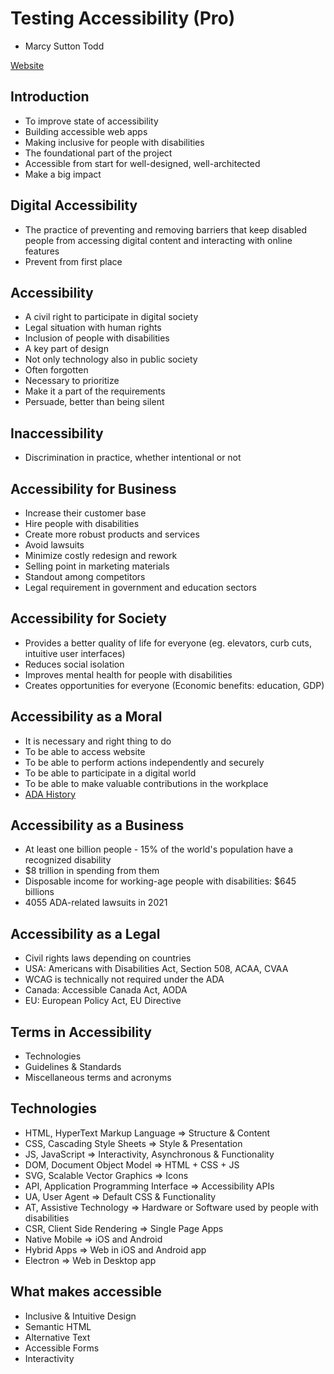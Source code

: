 # Testing Accessibility (Pro)

- Marcy Sutton Todd

[Website](https://testingaccessibility.com/)

## Introduction

- To improve state of accessibility
- Building accessible web apps
- Making inclusive for people with disabilities
- The foundational part of the project
- Accessible from start for well-designed, well-architected
- Make a big impact

## Digital Accessibility

- The practice of preventing and removing barriers that keep disabled people from accessing digital content and interacting with online features
- Prevent from first place

## Accessibility

- A civil right to participate in digital society
- Legal situation with human rights
- Inclusion of people with disabilities
- A key part of design
- Not only technology also in public society
- Often forgotten
- Necessary to prioritize
- Make it a part of the requirements
- Persuade, better than being silent

## Inaccessibility

- Discrimination in practice, whether intentional or not

## Accessibility for Business

- Increase their customer base
- Hire people with disabilities
- Create more robust products and services
- Avoid lawsuits
- Minimize costly redesign and rework
- Selling point in marketing materials
- Standout among competitors
- Legal requirement in government and education sectors

## Accessibility for Society

- Provides a better quality of life for everyone (eg. elevators, curb cuts, intuitive user interfaces)
- Reduces social isolation
- Improves mental health for people with disabilities
- Creates opportunities for everyone (Economic benefits: education, GDP)

## Accessibility as a Moral

- It is necessary and right thing to do
- To be able to access website
- To be able to perform actions independently and securely
- To be able to participate in a digital world
- To be able to make valuable contributions in the workplace
- [ADA History](https://www.history.com/articles/americans-with-disabilities-act-1990-capitol-crawl)

## Accessibility as a Business

- At least one billion people - 15% of the world's population have a recognized disability
- $8 trillion in spending from them
- Disposable income for working-age people with disabilities: $645 billions
- 4055 ADA-related lawsuits in 2021

## Accessibility as a Legal

- Civil rights laws depending on countries
- USA: Americans with Disabilities Act, Section 508, ACAA, CVAA
- WCAG is technically not required under the ADA
- Canada: Accessible Canada Act, AODA
- EU: European Policy Act, EU Directive

## Terms in Accessibility

- Technologies
- Guidelines & Standards
- Miscellaneous terms and acronyms

## Technologies

- HTML, HyperText Markup Language => Structure & Content
- CSS, Cascading Style Sheets => Style & Presentation
- JS, JavaScript => Interactivity, Asynchronous & Functionality
- DOM, Document Object Model => HTML + CSS + JS
- SVG, Scalable Vector Graphics => Icons
- API, Application Programming Interface => Accessibility APIs
- UA, User Agent => Default CSS & Functionality
- AT, Assistive Technology => Hardware or Software used by people with disabilities
- CSR, Client Side Rendering => Single Page Apps
- Native Mobile => iOS and Android
- Hybrid Apps => Web in iOS and Android app
- Electron => Web in Desktop app

## What makes accessible

- Inclusive & Intuitive Design
- Semantic HTML
- Alternative Text
- Accessible Forms
- Interactivity
